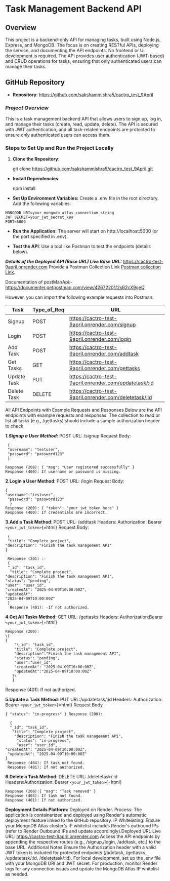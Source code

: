 
# Task Management Backend API

  

## Overview

  

This project is a backend-only API for managing tasks, built using
Node.js, Express, and MongoDB. The focus is on creating RESTful APIs,
deploying the service, and documenting the API endpoints. No frontend or UI development is required. The API provides user authentication
(JWT-based) and CRUD operations for tasks, ensuring that only
authenticated users can manage their tasks.

## GitHub Repository
-  **Repository**:
<https://github.com/sakshammishra5/cactro_test_9April>


 

### ***Project Overview***

This is a task management backend API that allows users to sign up, log
in, and manage their tasks (create, read, update, delete). The API is
secured with JWT authentication, and all task-related endpoints are
protected to ensure only authenticated users can access them.

 ### Steps to Set Up and Run the Project Locally

  1.  **Clone the Repository**: 

    

      git clone https://github.com/sakshammishra5/cactro_test_9April.git

 - **Install Dependencies**: 

    npm install

 - **Set Up Environment Variables:**
  Create a .env file in the root directory. Add the following variables:
  ```shell
  MONGODB_URI=your_mongodb_atlas_connection_string
  JWT_SECRET=your_jwt_secret_key 
  PORT=5000
```

 - **Run the Application:** 
 The server will start on http://localhost:5000
(or the port specified in .env).

 - **Test the API**: 
 Use a tool like Postman to test the endpoints (details below).

***Details of the Deployed API (Base URL) Live Base URL:***
https://cactro-test-9april.onrender.com Provide a Postman Collection
Link [Postman collection Link](https://cnc-team-9361.postman.co/workspace/CNC-team-Workspace~a43f9e30-871d-4f2f-8ddf-9b000ee7c824/collection/42672201-cfee7220-ea54-493a-bbbd-ede1b126adb8?action=share&creator=42672201&active-environment=36377152-4c1145ba-1e8d-406a-bf5e-90b1f3a7cae3). 

Documentation of postManApi:-https://documenter.getpostman.com/view/42672201/2sB2cX9geQ

However, you can
import the following example requests into Postman: 

|  Task | Type_of_Req  | URL  |
| ------------ | ------------ | ------------ |
| Signup  | POST  |  https://cactro-test-9april.onrender.com/signup  |
| Login  | POST   | https://cactro-test-9april.onrender.com/login   |
|  Add Task |  POST |  https://cactro-test-9april.onrender.com/addtask  |
|  Get Tasks |GET    |  https://cactro-test-9april.onrender.com/gettasks  |
|   Update Task| PUT  |https://cactro-test-9april.onrender.com/updatetask/:id    |
| Delete Task  | DELETE   |  https://cactro-test-9april.onrender.com/deletetask/:id |



All API Endpoints with Example Requests and Responses 
Below are the API endpoints with example requests and responses. The collection to read or list all tasks (e.g., /gettasks) should include a sample authorization header to check.

***1.Signup a User Method:*** POST URL: /signup Request Body:

```shell
 { 
 "username": "testuser", 
 "password": "password123" 
 }

Response (200): { "msg": "User registered successfully" }
Response (400): If username or password is missing.

```
  

**2.Login a User Method**: POST URL: /login Request Body: 

```shell
{ 
"username":"testuser",
 "password": "password123"
  }
Response (200): { "token": "your_jwt_token_here" } 
Response (400): If credentials are incorrect.
```

  

**3.Add a Task Method**: POST URL: /addtask 
Headers: Authorization: Bearer
`<your_jwt_token>`{=html} Request Body:
```shell
 { 
 "title": "Complete project",
"description": "Finish the task management API" 
}

 Response (201) :-
 { 
 "_id": "task_id",
  "title": "Complete project",
"description": "Finish the task management API", 
"status": "pending",
"user": "user_id", 
"createdAt": "2025-04-09T10:00:00Z", 
"updatedAt":
"2025-04-09T10:00:00Z"
 }
  Response (401): -If not authorized.
```

  

**4.Get All Tasks Method**: GET URL: /gettasks 
Headers: Authorization:Bearer `<your_jwt_token>`{=html} 
```shell
Response (200):
\[ 
{ 
    "\_id": "task_id", 
    "title": "Complete project",
    "description":"Finish the task management API",
    "status": "pending", 
    "user":"user_id", 
    "createdAt": "2025-04-09T10:00:00Z",
    "updatedAt":"2025-04-09T10:00:00Z" 
   }\
   ]

```
  
Response (401): If not authorized.

 **5.Update a Task Method**: PUT URL:/updatetask/:id
  Headers: Authorization: Bearer `<your_jwt_token>`{=html}
Request Body
```shell
{ "status": "in-progress" } Response (200):

  { 
  "_id": "task_id",
   "title": "Complete project",
    "description": "Finish the task management API",
     "status": "in-progress", 
     "user": "user_id",
"createdAt": "2025-04-09T10:00:00Z",
 "updatedAt": "2025-04-09T10:00:00Z"
}
 Response (404): If task not found. 
 Response (401): If not authorized.
```

  
**6.Delete a Task Method**: DELETE URL: /deletetask/:id 
Headers:Authorization: Bearer `<your_jwt_token>`{=html} 
```shell
Response (200):{ "msg": "Task removed" }
Response (404): If task not found. 
Response (401): If not authorized.
```

  
**Deployment Details Platform:** 
Deployed on Render. Process: The application is containerized and deployed using Render's automatic deployment feature linked to the GitHub repository. IP Whitelisting: Ensure your MongoDB Atlas cluster's IP whitelist includes Render's outbound IPs (refer to Render Outbound IPs and update accordingly).Deployed URL Live URL: https://cactro-test-9april.onrender.com Access the API endpoints by appending the respective routes (e.g., /signup,/login, /addtask, etc.) to the base URL.
Additional Notes Ensure the Authorization header with a valid JWT token is included for protected endpoints (/addtask, /gettasks,
/updatetask/:id, /deletetask/:id). For local development, set up the
.env file with your MongoDB URI and JWT secret. For production, monitor Render logs for any connection issues and update the MongoDB Atlas IP whitelist as needed.